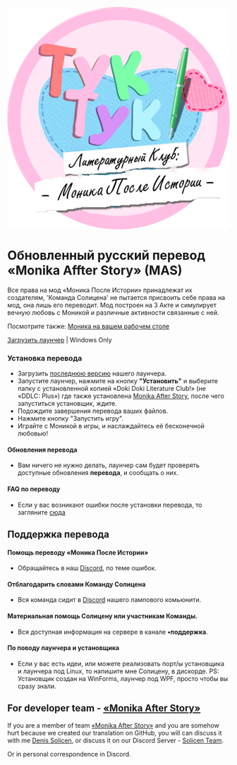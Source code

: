 ![alt text](https://raw.githubusercontent.com/DenisSolicen/MAS-Russifier/master/github_images/rus_logo_mas.png)
# Обновленный русский перевод «Monika Affter Story» (MAS)

Все права на мод «Моника После Истории» принадлежат их создателям, 'Команда Солицена' не пытается присвоить себе права на мод, она лишь его переводит. Мод построен на 3 Акте и симулирует вечную любовь с Моникой и различные активности связанные с ней.

Посмотрите также: [Моника на вашем рабочем столе](https://github.com/SAn4Es-TV/MonikaOnDesktop)

[Загрузить лаунчер](https://github.com/SAn4Es-TV/MASlauncher/releases) | Windows Only 
### Установка перевода
* Загрузить [последнюю версию](https://github.com/SAn4Es-TV/MASlauncher/releases) нашего лаунчера.
* Запустите лаунчер, нажмите на кнопку **"Установить"** и выберите папку с установленной копией «Doki Doki Literature Club!» (не «DDLC: Plus») где также установлена [Monika After Story](https://www.monikaafterstory.com/), после чего запуститься установщик, ждите.
* Подождите завершения перевода ваших файлов.
* Нажмите кнопку "Запустить игру".
* Играйте с Моникой в игры, и наслаждайтесь её бесконечной любовью!
#### Обновления перевода
* Вам ничего не нужно делать, лаунчер сам будет проверять доступные обновления **перевода**, и сообщать о них.

#### FAQ по переводу
* Если у вас возникают ошибки после установки перевода, то загляните [сюда](https://github.com/DenisSolicen/MAS-Russifier-NEW/blob/main/FAQ.md)


## Поддержка перевода
#### Помощь переводу «Моника После Истории»
* Обращайтесь в наш [Discord](https://discord.gg/x2YHXwB), по теме ошибок.
#### Отблагодарить словами Команду Солицена
* Вся команда сидит в [Discord](https://discord.gg/x2YHXwB) нашего лампового комьюнити.
#### Материальная помощь Солицену или участникам Команды.
* Вся доступная информация на сервере в канале **•поддержка**.
#### По поводу лаунчера и установщика
* Если у вас есть идеи, или можете реализовать порт/ы установщика и лаунчера под Linux, то напишите мне Солицену, в дискорде.
PS: Установщик создан на WinForms, лаунчер под WPF, просто чтобы вы сразу знали.


## For developer team - [«Monika After Story»](https://github.com/Monika-After-Story)

If you are a member of team [«Monika After Story»](https://github.com/Monika-After-Story) and you are somehow hurt because we created our translation on GitHub, you will can discuss it with me [Denis Solicen](https://twitter.com/DenisSolicen), or discuss it on our Discord Server - [Solicen Team](https://discord.gg/ZJ3SQpV).

Or in personal correspondence in Discord.
